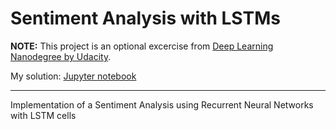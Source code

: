 # Sentiment Analysis with LSTMs

**NOTE:** This project is an optional excercise from [Deep Learning Nanodegree by Udacity](https://www.udacity.com/course/deep-learning-nanodegree--nd101).

My solution: [Jupyter notebook](https://nbviewer.jupyter.org/github/jscriptcoder/Skip-gram-Word2Vec/blob/master/Word2Vec.ipynb)

---

Implementation of a Sentiment Analysis using Recurrent Neural Networks with LSTM cells
